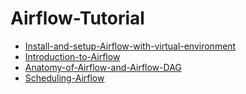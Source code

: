 # Airflow-Tutorial

+ [Install-and-setup-Airflow-with-virtual-environment](https://docs.google.com/document/d/15jaVu-0WGV-VRKGMFu3ynQDul2-DSVIWFdMfmbtMdLM/edit?usp=sharing)
+ [Introduction-to-Airflow](https://docs.google.com/document/d/1o4sT-T08AQyA9g4klrGZBCyLhWhzeEum5wI9M7nOk0s/edit?usp=sharing)
+ [Anatomy-of-Airflow-and-Airflow-DAG](https://docs.google.com/document/d/1w0edJQPTaYawiXAIdd7Lxk7L7aJU0nTfU9Ae2_jcBco/edit?usp=sharing)
+ [Scheduling-Airflow](https://docs.google.com/document/d/1dlC_nRAxzbK0kILkG0VtXwWxIMEHNwRdX7m9MsKTtOI/edit?usp=sharing)